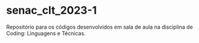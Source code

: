 # senac_clt_2023-1
Repositório para os códigos desenvolvidos em sala de aula na disciplina de Coding: Linguagens e Técnicas.
